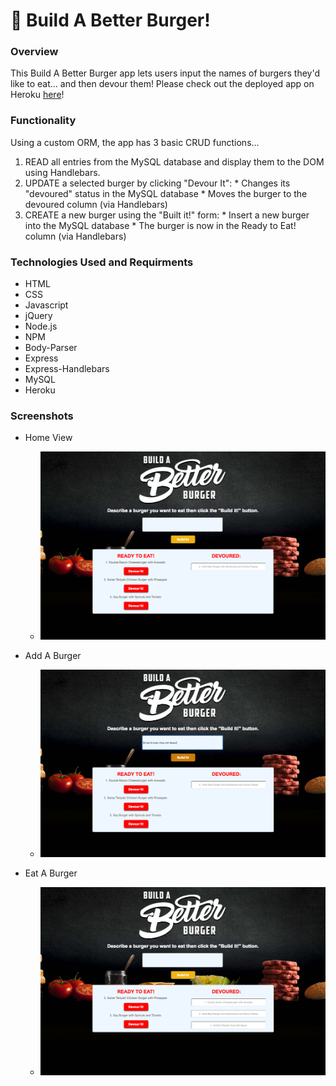 # :hamburger: Build A Better Burger!


### Overview

This Build A Better Burger app lets users input the names of burgers they'd like to eat... and then devour them!
Please check out the deployed app on Heroku [here](https://shrouded-coast-56714.herokuapp.com/burgers)!


### Functionality

Using a custom ORM, the app has 3 basic CRUD functions...
  1. READ all entries from the MySQL database and display them to the DOM using Handlebars.
  2. UPDATE a selected burger by clicking "Devour It":
    * Changes its "devoured" status in the MySQL database
    * Moves the burger to the devoured column (via Handlebars)
  3. CREATE a new burger using the "Built it!" form:
    * Insert a new burger into the MySQL database
    * The burger is now in the Ready to Eat! column (via Handlebars)


### Technologies Used and Requirments

* HTML
* CSS
* Javascript
* jQuery
* Node.js
* NPM
* Body-Parser
* Express
* Express-Handlebars
* MySQL
* Heroku

### Screenshots
- Home View
  * ![Full Size](/screenshots/home.png)


- Add A Burger
  * ![Mobile Size](/screenshots/add.png)


- Eat A Burger
  * ![Mobile Size](/screenshots/eat.png)

